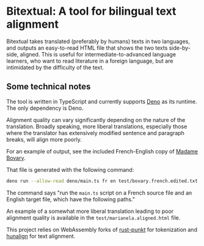 # Bitextual: A tool for bilingual text alignment

Bitextual takes translated (preferably by humans) texts in two languages,
and outputs an easy-to-read HTML file that shows the two texts side-by-side,
aligned. This is useful for intermediate-to-advanced language learners, who
want to read literature in a foreign language, but are intimidated by the
difficulty of the text.

## Some technical notes

The tool is written in TypeScript and currently supports [Deno](https://deno.land) as its runtime.
The only dependency is Deno.

Alignment quality can vary significantly depending on the nature of the translation. Broadly speaking,
more liberal translations, especially those where the translator has extensively modified sentence
and paragraph breaks, will align more poorly.

For an example of output, see the included French-English copy of [Madame Bovary](https://htmlpreview.github.io/?https://github.com/wydengyre/bitextual/blob/main/test/bovary.aligned.html).

That file is generated with the following command:

```sh
deno run --allow-read deno/main.ts fr en test/bovary.french.edited.txt test/bovary.english.edited.txt > test/bovary.aligned.html 
```

The command says
"run the `main.ts` script on a French source file and an English target file, which have the following paths."

An example of a somewhat more liberal translation leading to poor alignment quality is available
in the `test/marianela.aligned.html` file.

This project relies on WebAssembly forks of [rust-punkt](https://github.com/wydengyre/rust-punkt)
for tokenization and [hunalign](https://github.com/wydengyre/hunalign) for text alignment.
